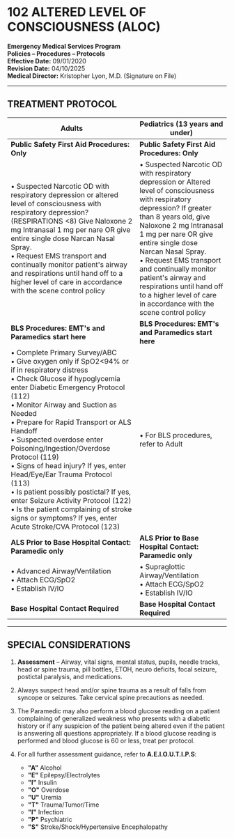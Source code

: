 # 102 ALTERED LEVEL OF CONSCIOUSNESS (ALOC)

**Emergency Medical Services Program**  
**Policies – Procedures – Protocols**  
**Effective Date:** 09/01/2020  
**Revision Date:** 04/10/2025  
**Medical Director:** Kristopher Lyon, M.D. (Signature on File)

---

## TREATMENT PROTOCOL

| **Adults** | **Pediatrics (13 years and under)** |
|------------|-------------------------------------|
| **Public Safety First Aid Procedures: Only** | **Public Safety First Aid Procedures: Only** |
| • Suspected Narcotic OD with respiratory depression or altered level of consciousness with respiratory depression? (RESPIRATIONS <8) Give Naloxone 2 mg Intranasal 1 mg per nare OR give entire single dose Narcan Nasal Spray.<br>• Request EMS transport and continually monitor patient's airway and respirations until hand off to a higher level of care in accordance with the scene control policy | • Suspected Narcotic OD with respiratory depression or Altered level of consciousness with respiratory depression? If greater than 8 years old, give Naloxone 2 mg Intranasal 1 mg per nare OR give entire single dose Narcan Nasal Spray.<br>• Request EMS transport and continually monitor patient's airway and respirations until hand off to a higher level of care in accordance with the scene control policy |
| **BLS Procedures: EMT's and Paramedics start here** | **BLS Procedures: EMT's and Paramedics start here** |
| • Complete Primary Survey/ABC<br>• Give oxygen only if SpO2<94% or if in respiratory distress<br>• Check Glucose if hypoglycemia enter Diabetic Emergency Protocol (112)<br>• Monitor Airway and Suction as Needed<br>• Prepare for Rapid Transport or ALS Handoff<br>• Suspected overdose enter Poisoning/Ingestion/Overdose Protocol (119)<br>• Signs of head injury? If yes, enter Head/Eye/Ear Trauma Protocol (113)<br>• Is patient possibly postictal? If yes, enter Seizure Activity Protocol (122)<br>• Is the patient complaining of stroke signs or symptoms? If yes, enter Acute Stroke/CVA Protocol (123) | • For BLS procedures, refer to Adult |
| **ALS Prior to Base Hospital Contact: Paramedic only** | **ALS Prior to Base Hospital Contact: Paramedic only** |
| • Advanced Airway/Ventilation<br>• Attach ECG/SpO2<br>• Establish IV/IO | • Supraglottic Airway/Ventilation<br>• Attach ECG/SpO2<br>• Establish IV/IO |
| **Base Hospital Contact Required** | **Base Hospital Contact Required** |

---

## SPECIAL CONSIDERATIONS

1. **Assessment** – Airway, vital signs, mental status, pupils, needle tracks, head or spine trauma, pill bottles, ETOH, neuro deficits, focal seizure, postictal paralysis, and medications.

2. Always suspect head and/or spine trauma as a result of falls from syncope or seizures. Take cervical spine precautions as needed.

3. The Paramedic may also perform a blood glucose reading on a patient complaining of generalized weakness who presents with a diabetic history or if any suspicion of the patient being altered even if the patient is answering all questions appropriately. If a blood glucose reading is performed and blood glucose is 60 or less, treat per protocol.

4. For all further assessment guidance, refer to **A.E.I.O.U.T.I.P.S**:
   - **"A"** Alcohol
   - **"E"** Epilepsy/Electrolytes
   - **"I"** Insulin
   - **"O"** Overdose
   - **"U"** Uremia
   - **"T"** Trauma/Tumor/Time
   - **"I"** Infection
   - **"P"** Psychiatric
   - **"S"** Stroke/Shock/Hypertensive Encephalopathy



